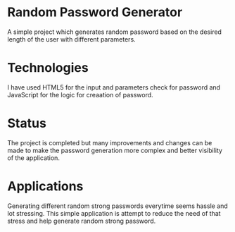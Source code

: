 # Random Password Generator

A simple project which generates random password based on the desired length of the user with different parameters.

# Technologies

I have used HTML5 for the input and parameters check for password and JavaScript for the logic for creaation of password.

# Status

The project is completed but many improvements and changes can be made to make the password generation more complex and better visibility of the application.

# Applications

Generating different random strong passwords everytime seems hassle and lot stressing. This simple application is attempt to reduce the need of that stress and help generate random strong password.
